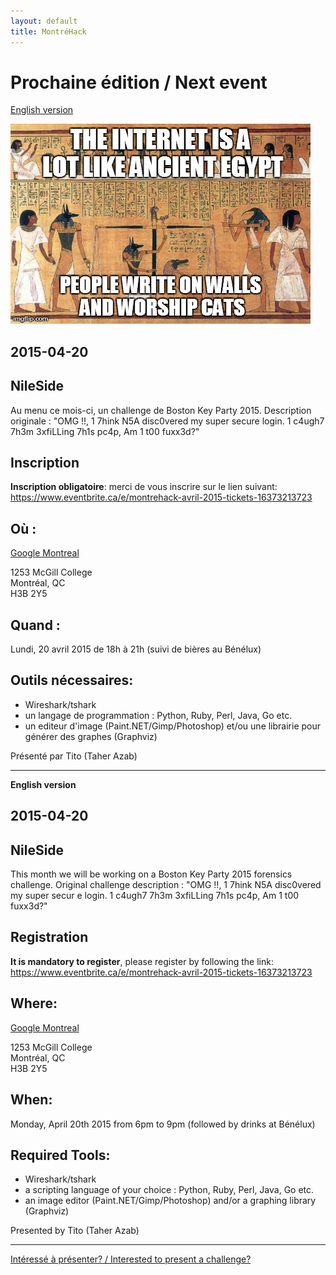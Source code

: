 ```yaml
---
layout: default
title: MontréHack
---
```


# Prochaine édition / Next event

[English version](#english)

![NileSide](images/egypt.jpg)

## 2015-04-20
## NileSide

Au menu ce mois-ci, un challenge de Boston Key Party 2015. Description originale : "OMG !!, 1 7hink N5A disc0vered my super secure login. 1 c4ugh7 7h3m 3xfiLLing 7h1s pc4p, Am 1 t00 fuxx3d?"

## Inscription

**Inscription obligatoire**: merci de vous inscrire sur le lien suivant: 
https://www.eventbrite.ca/e/montrehack-avril-2015-tickets-16373213723

## Où :

[Google Montreal](https://www.google.ca/about/careers/locations/montreal/#tab=tab-map)

1253 McGill College  
Montréal, QC  
H3B 2Y5

## Quand :

Lundi, 20 avril 2015 de 18h à 21h (suivi de bières au Bénélux)

## Outils nécessaires:

* Wireshark/tshark
* un langage de programmation : Python, Ruby, Perl, Java, Go etc.
* un editeur d'image (Paint.NET/Gimp/Photoshop) et/ou une librairie pour générer des graphes (Graphviz)

Présenté par Tito (Taher Azab)

<hr/>

<a id="english"></a>
**English version**

## 2015-04-20
## NileSide

This month we will be working on a Boston Key Party 2015 forensics challenge. Original challenge description : "OMG !!, 1 7hink N5A disc0vered my super secur    e login. 1 c4ugh7 7h3m 3xfiLLing 7h1s pc4p, Am 1 t00 fuxx3d?"

## Registration

**It is mandatory to register**, please register by following the link: https://www.eventbrite.ca/e/montrehack-avril-2015-tickets-16373213723

## Where:

[Google Montreal](https://www.google.ca/about/careers/locations/montreal/#tab=tab-map)

1253 McGill College  
Montréal, QC  
H3B 2Y5

## When:

Monday, April 20th 2015 from 6pm to 9pm (followed by drinks at Bénélux)

## Required Tools:

* Wireshark/tshark
* a scripting language of your choice : Python, Ruby, Perl, Java, Go etc.
* an image editor (Paint.NET/Gimp/Photoshop) and/or a graphing library (Graphviz)

Presented by Tito (Taher Azab)

<hr/>

[Intéressé à présenter? / Interested to present a challenge?](https://github.com/montrehack/montrehack.github.com/wiki/Present-at-Montrehack)
